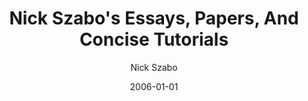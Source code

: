 ---
layout: media
title: Nick Szabo's Essays, Papers, And Concise Tutorials
date: 2006-01-01
categories: ['Blogs']
author: ['Nick Szabo']
excerpt: Nick Szabo is a computer scientist, legal scholar[1] and cryptographer known for his research in digital contracts and digital currency. The phrase and concept of "smart contracts" was developed by Szabo with the goal of bringing what he calls the "highly evolved" practices of contract law and practice to the design of electronic commerce protocols between strangers on the Internet. Smart contracts are a major feature of cryptocurrency.
external_url: http://www.fon.hum.uva.nl/rob/Courses/InformationInSpeech/CDROM/Literature/LOTwinterschool2006/szabo.best.vwh.net/index.html
---